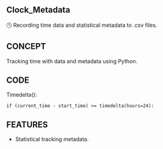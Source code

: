 ## Clock_Metadata

🕒 Recording time data and statistical metadata to .csv files.

## CONCEPT

Tracking time with data and metadata using Python.

## CODE

Timedelta():
```
if (current_time - start_time) >= timedelta(hours=24):
```

## FEATURES

- Statistical tracking metadata.
